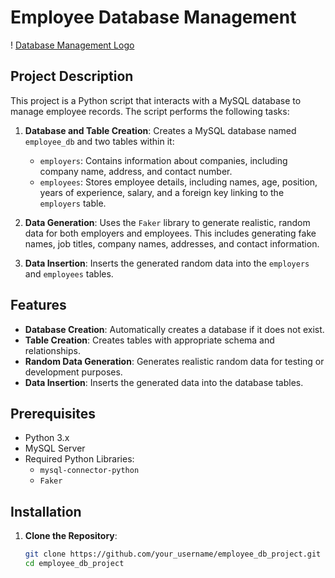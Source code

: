 # Employee Database Management

! [Database Management Logo](https://github.com/TetianaBovanenko/DatabaseManagement/blob/main/PYTHON%20PROJECT.png?raw=true)

## Project Description

This project is a Python script that interacts with a MySQL database to manage employee records. The script performs the following tasks:

1. **Database and Table Creation**: Creates a MySQL database named `employee_db` and two tables within it:
   - `employers`: Contains information about companies, including company name, address, and contact number.
   - `employees`: Stores employee details, including names, age, position, years of experience, salary, and a foreign key linking to the `employers` table.

2. **Data Generation**: Uses the `Faker` library to generate realistic, random data for both employers and employees. This includes generating fake names, job titles, company names, addresses, and contact information.

3. **Data Insertion**: Inserts the generated random data into the `employers` and `employees` tables.

## Features

- **Database Creation**: Automatically creates a database if it does not exist.
- **Table Creation**: Creates tables with appropriate schema and relationships.
- **Random Data Generation**: Generates realistic random data for testing or development purposes.
- **Data Insertion**: Inserts the generated data into the database tables.

## Prerequisites

- Python 3.x
- MySQL Server
- Required Python Libraries:
  - `mysql-connector-python`
  - `Faker`

## Installation

1. **Clone the Repository**:
   ```bash
   git clone https://github.com/your_username/employee_db_project.git
   cd employee_db_project
